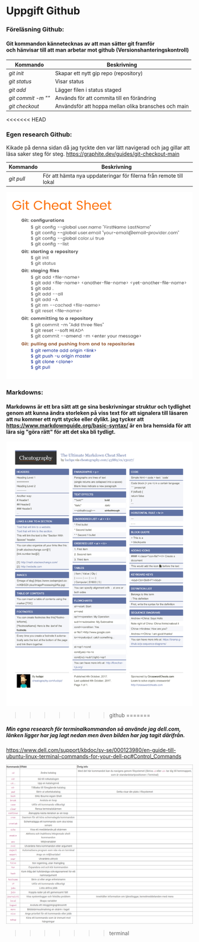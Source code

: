 
# Uppgift Github

### Föreläsning Github:

#### Git kommandon kännetecknas av att man sätter git framför <br> och hänvisar till att man arbetar mot github (Versionshanteringskontroll)

| Kommando | Beskrivning | 
| --- | --- |
| *git init* | Skapar ett nytt gip repo (repository) |
| *git status* | Visar status | 
| *git add* | Lägger filen i status staged | 
| *git commit -m ""* | Används för att commita till en förändring |
| *git checkout* | Användsför att hoppa mellan olika bransches och main |

<<<<<<< HEAD

### Egen research Github:


Kikade på denna sidan då jag tyckte den var lätt navigerad och jag gillar att läsa saker steg för steg. https://graphite.dev/guides/git-checkout-main <br>

| Kommando | Beskrivning | 
| --- | --- | 
| *git pull* | För att hämta nya uppdateringar för filerna från remote till lokal |

![](Git.jpg)

### Markdowns:

#### Markdowns är ett bra sätt att ge sina beskrivningar struktur och tydlighet genom att kunna ändra storleken på viss text för att signalera till läsaren att nu kommer ett nytt stycke eller dylikt. jag tycker att https://www.markdownguide.org/basic-syntax/ är en bra hemsida för att lära sig "göra rätt" för att det ska bli tydligt.

![](Markdown.jpg)
>>>>>>> github
=======
##### Min egna research för terminalkommandon så använde jag dell.com, länken ligger har jag lagt nedan men även bilden har jag tagit därifrån. <br> 
https://www.dell.com/support/kbdoc/sv-se/000123980/en-guide-till-ubuntu-linux-terminal-commands-for-your-dell-pc#Control_Commands


![Bild med kommandoexempel](Terminalkommandon.png)
>>>>>>> terminal
